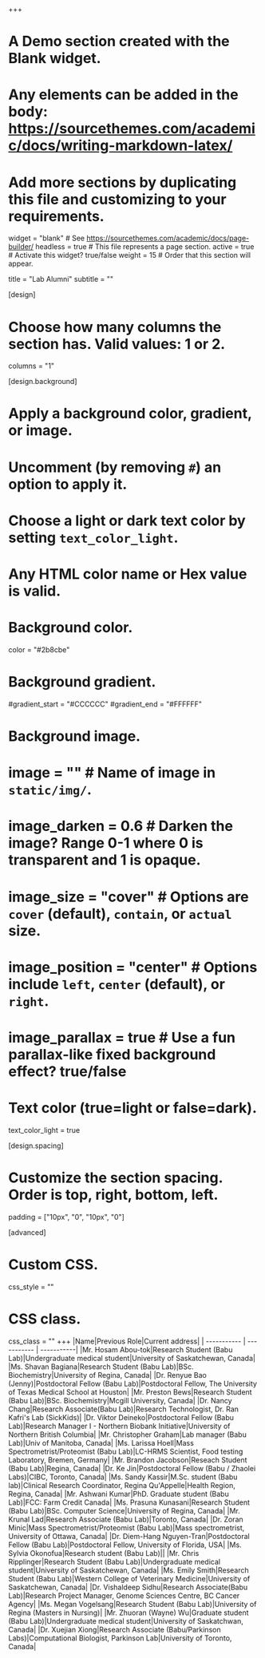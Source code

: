 +++
# A Demo section created with the Blank widget.
# Any elements can be added in the body: https://sourcethemes.com/academic/docs/writing-markdown-latex/
# Add more sections by duplicating this file and customizing to your requirements.

widget = "blank"  # See https://sourcethemes.com/academic/docs/page-builder/
headless = true  # This file represents a page section.
active = true  # Activate this widget? true/false
weight = 15  # Order that this section will appear.

title = "Lab Alumni"
subtitle = ""

[design]
  # Choose how many columns the section has. Valid values: 1 or 2.
  columns = "1"

[design.background]
  # Apply a background color, gradient, or image.
  #   Uncomment (by removing `#`) an option to apply it.
  #   Choose a light or dark text color by setting `text_color_light`.
  #   Any HTML color name or Hex value is valid.

  # Background color.
   color = "#2b8cbe"
  
  # Background gradient.
  #gradient_start = "#CCCCCC"
  #gradient_end = "#FFFFFF"
  
  # Background image.
  # image = ""  # Name of image in `static/img/`.
  # image_darken = 0.6  # Darken the image? Range 0-1 where 0 is transparent and 1 is opaque.
  # image_size = "cover"  #  Options are `cover` (default), `contain`, or `actual` size.
  # image_position = "center"  # Options include `left`, `center` (default), or `right`.
  # image_parallax = true  # Use a fun parallax-like fixed background effect? true/false

  # Text color (true=light or false=dark).
  text_color_light = true

[design.spacing]
  # Customize the section spacing. Order is top, right, bottom, left.
  padding = ["10px", "0", "10px", "0"]

[advanced]
 # Custom CSS. 
 css_style = ""
 
 # CSS class.
 css_class = ""
+++
|Name|Previous Role|Current address|
| ----------- | ----------- | -----------|
|Mr. Hosam Abou-tok|Research Student (Babu Lab)|Undergraduate medical student|University of Saskatchewan, Canada|
|Ms. Shavan Bagiana|Research Student (Babu Lab)|BSc. Biochemistry|University of Regina, Canada|
|Dr. Renyue Bao (Jenny)|Postdoctoral Fellow (Babu Lab)|Postdoctoral Fellow, The University of Texas Medical School at Houston|
|Mr. Preston Bews|Research Student (Babu Lab)|BSc. Biochemistry|Mcgill University, Canada|
|Dr. Nancy Chang|Research Associate(Babu Lab)|Research Technologist, Dr. Ran Kafri's Lab (SickKids)|
|Dr. Viktor Deineko|Postdoctoral Fellow (Babu Lab)|Research Manager I - Northern Biobank Initiative|University of Northern British Columbia|
|Mr. Christopher Graham|Lab manager (Babu Lab)|Univ of Manitoba, Canada|
|Ms. Larissa Hoell|Mass Spectrometrist/Proteomist (Babu Lab)|LC-HRMS Scientist, Food testing Laboratory, Bremen, Germany|
|Mr. Brandon Jacobson|Reseach Student (Babu Lab)|Regina, Canada|
|Dr. Ke Jin|Postdoctoral Fellow (Babu / Zhaolei Labs)|CIBC, Toronto, Canada|
|Ms. Sandy Kassir|M.Sc. student (Babu lab)|Clinical Research Coordinator, Regina Qu'Appelle|Health Region, Regina, Canada|
|Mr. Ashwani Kumar|PhD. Graduate student (Babu Lab)|FCC: Farm Credit Canada|
|Ms. Prasuna Kunasani|Research Student (Babu Lab)|BSc. Computer Science|University of Regina, Canada|
|Mr. Krunal Lad|Research Associate (Babu Lab)|Toronto, Canada|
|Dr. Zoran Minic|Mass Spectrometrist/Proteomist (Babu Lab)|Mass spectrometrist, University of Ottawa, Canada|
|Dr. Diem-Hang Nguyen-Tran|Postdoctoral Fellow (Babu Lab)|Postdoctoral Fellow, University of Florida, USA|
|Ms. Sylvia Okonofua|Research student (Babu Lab)||
|Mr. Chris Ripplinger|Research Student (Babu Lab)|Undergraduate medical student|University of Saskatchewan, Canada|
|Ms. Emily Smith|Research Student (Babu Lab)|Western College of Veterinary Medicine|University of Saskatchewan, Canada|
|Dr. Vishaldeep Sidhu|Research Associate(Babu Lab)|Research Project Manager, Genome Sciences Centre, BC Cancer Agency|
|Ms. Megan Vogelsang|Research Student (Babu Lab)|University of Regina (Masters in Nursing)|
|Mr. Zhuoran (Wayne) Wu|Graduate student (Babu Lab)|Undergraduate medical student|University of Saskatchwan, Canada|
|Dr. Xuejian Xiong|Research Associate (Babu/Parkinson Labs)|Computational Biologist, Parkinson Lab|University of Toronto, Canada|